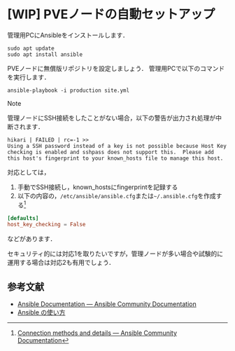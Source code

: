 # [WIP] PVEノードの自動セットアップ

管理用PCにAnsibleをインストールします．

```shell
sudo apt update
sudo apt install ansible
```

PVEノードに無償版リポジトリを設定しましょう．
管理用PCで以下のコマンドを実行します．

```shell
ansible-playbook -i production site.yml
```


> [!NOTE]
> 管理ノードにSSH接続をしたことがない場合，以下の警告が出力され処理が中断されます．
> ```
> hikari | FAILED | rc=-1 >>
> Using a SSH password instead of a key is not possible because Host Key checking is enabled and sshpass does not support this.  Please add this host's fingerprint to your known_hosts file to manage this host.
> ```
> 対応としては，
> 1. 手動でSSH接続し，known_hostsにfingerprintを記録する
> 2. 以下の内容の，`/etc/ansible/ansible.cfg`または`~/.ansible.cfg`を作成する[^1]
> ```toml
> [defaults]
> host_key_checking = False
> ```
> などがあります．
> 
> セキュリティ的には対応1を取りたいですが，管理ノードが多い場合や試験的に運用する場合は対応2も有用でしょう．
> 
> [^1]: [Connection methods and details — Ansible Community Documentation](https://docs.ansible.com/ansible/latest/inventory_guide/connection_details.html#managing-host-key-checking)

## 参考文献

- [Ansible Documentation — Ansible Community Documentation](https://docs.ansible.com/ansible/latest/index.html)
- [Ansible の使い方](https://zenn.dev/y_mrok/books/ansible-no-tsukaikata)
